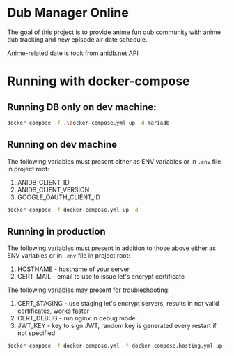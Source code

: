 # Dub Manager Online

The goal of this project is to provide anime fun dub community with anime dub tracking and new episode air date schedule.

Anime-related date is took from [anidb.net API](https://wiki.anidb.net/API)

# Running with docker-compose

## Running DB only on dev machine:

```sh
docker-compose -f .\docker-compose.yml up -d mariadb
```

## Running on dev machine

The following variables must present either as ENV variables or in `.env` file in project root:
  1. ANIDB_CLIENT_ID 
  2. ANIDB_CLIENT_VERSION
  3. GOOGLE_OAUTH_CLIENT_ID

```sh
docker-compose -f docker-compose.yml up -d
```

## Running in production

The following variables must present in addition to those above either as ENV variables or in `.env` file in 
project root:
  1. HOSTNAME - hostname of your server
  2. CERT_MAIL - email to use to issue let's encrypt certificate

The following variables may present for troubleshooting:
  1. CERT_STAGING - use staging let's encrypt servers, results in not valid certificates, works faster
  2. CERT_DEBUG - run nginx in debug mode
  3. JWT_KEY - key to sign JWT, random key is generated every restart if not specified

```sh
docker-compose -f docker-compose.yml -f docker-compose.hosting.yml up -d
```